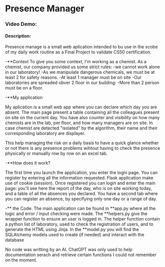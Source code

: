 # Presence Manager
### Video  Demo: <URL>
#### Description:

Presence manage is a small web aplication intended to bu use in  the scobe of my daily work routine as a Final Project to validate CS50 certification.

-**Context
To give you some context, I'm working as a chemist. As a chemist, our company provided us some strict rules: 
-we cannot work alone in  our laboratory! 
    -As we manipulate dangerous chemicals, we must be at least 2 for safety reasons.
-At least 1 manager must be on site
-Our laboratories are spreaded obver 2 floor in our building:
    -More than 2 person must be on a floor.

-**My application

My aplication is a small web app where you can declare which day you are absent. The main page present a table containing all the colleagues present on site on the current day.
You have also counter and visibility on how many chemists are in the lab, per floor, and how many managers are on site. 
In case chemist are detected "isolated" by the algorithm, their name and their corresponding laboratory are displayer.

This help managing the risk on a daily basis to have a quick glance whether or not there is any presence problems wihtout having to check the presence physically or manually row by row on an excel tab.

-**How does it work? 

The first time you launch the application, you enter the logni page. You can register by entering all the information requested. Flask application make use of cookie (session).
Once registered you can login and enter the main page: you'll see here the report of the day, who is on site working today, and a table of all the absences you declared.
You have a second tab where you can register an absence, by specifying only one day or a range of day.

-** the Code:
The main application can be found in **app.py where all the logic and error / input checking were made.
The **helpers.py give the wrapper function to ensure an user is logged in. The helper function contain a python list of laboratory, used to check the registration of users, and to generate the HTML using Jinja.
In the **model.py you will find the SQLAlchemy models used to create (if needed) and interact with the database

No code was writting by an AI. ChatGPT was only used to help documentation serach and retrieve certain functions I could not remember on the moment.
